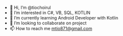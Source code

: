 - 👋 Hi, I’m @tiochoirul
- 👀 I’m interested in C#, VB, SQL, KOTLIN 
- 🌱 I’m currently learning Android Developer with Kotlin
- 💞️ I’m looking to collaborate on project
- 📫 How to reach me mtio871@gmail.com

<!---
tiochoirul/tiochoirul is a ✨ special ✨ repository because its `README.md` (this file) appears on your GitHub profile.
You can click the Preview link to take a look at your changes.
--->
